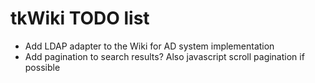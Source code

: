 # tkWiki TODO list 


 - Add LDAP adapter to the Wiki for AD system implementation
 - Add pagination to search results? Also javascript scroll pagination if possible
